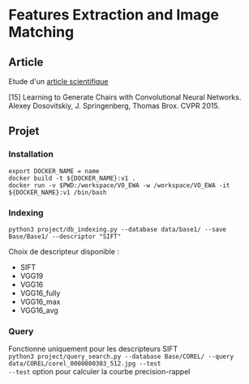 # Features Extraction and Image Matching

## Article

Etude d'un [article scientifique](ARTICLE.md)

[15] Learning to Generate Chairs with Convolutional Neural Networks. Alexey Dosovitskiy, J. Springenberg, Thomas Brox. CVPR 2015.

## Projet

### Installation
`export DOCKER_NAME = name`  
`docker build -t ${DOCKER_NAME}:v1 .`  
`docker run -v $PWD:/workspace/VO_EWA -w /workspace/VO_EWA -it ${DOCKER_NAME}:v1 /bin/bash`  

### Indexing
`python3 project/db_indexing.py --database data/base1/ --save Base/Base1/ --descriptor "SIFT"`  

Choix de descripteur disponible :
- SIFT
- VGG19
- VGG16
- VGG16_fully
- VGG16_max
- VGG16_avg

### Query
Fonctionne uniquement pour les descripteurs SIFT  
`python3 project/query_search.py --database Base/COREL/ --query data/COREL/corel_0000000303_512.jpg --test`  
`--test` option pour calculer la courbe precision-rappel
